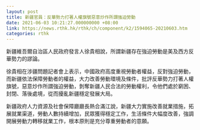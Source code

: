 ```yaml
---
layout: post
title: 新疆官員：反華勢力打著人權旗號惡意炒作所謂強迫勞動
date: 2021-06-03 10:21:27.000000000 +08:00
link: https://news.rthk.hk/rthk/ch/component/k2/1594065-20210603.htm
categories: rthk
---
```


新疆維吾爾自治區人民政府發言人徐貴相說，所謂新疆存在強迫勞動是美及西方反華勢力的謬論。

徐貴相在涉疆問題記者會上表示，中國政府高度重視勞動者權益，反對強迫勞動，而新疆依法保障勞動者的權益，大力改善勞動環境及條件，批評反華勢力打著人權旗號，惡意炒作所謂強迫勞動，剝奪新疆人民合法的勞動權利，令他們處於窮困、封閉、落後處境，從而擾亂新疆穩定發展大局。

新疆政府人力資源及社會保障廳廳長熱合滿江說，新疆大力實施改善就業措施，拓展就業渠道，勞動人數持續增加，民眾獲得穩定工作，生活條件大幅度改善，強調開展勞動力轉移就業工作，根本原則是充分尊重勞動者的意願。
